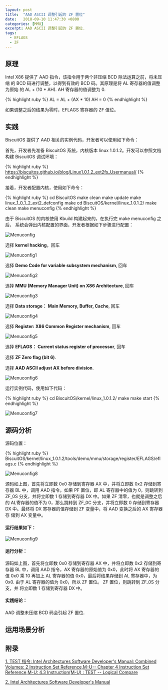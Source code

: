 ```yaml
---
layout: post
title:  "AAD ASCII 调整引起的 ZF 置位"
date:   2018-09-10 11:47:30 +0800
categories: [MMU]
excerpt: AAD ASCII 调整引起的 ZF 置位.
tags:
  - EFLAGS
  - ZF
---
```


## 原理


Intel X86 提供了 AAD 指令，该指令用于两个非压缩 BCD 除法运算之前，将未压缩
的 BCD 码进行调整，以得到有效的 BCD 码。其原理是将 AL 寄存器的值调整为原始
的 AL + (10 * AH). AH 寄存器的值调整为 0.

{% highlight ruby %}
AL = AL + (AX * 10)
AH = 0
{% endhighlight %}

如果调整之后的结果为零时，EFLAGS 寄存器的 ZF 值位。

## 实践

BiscuitOS 提供了 AAD 相关的实例代码，开发者可以使用如下命令：

首先，开发者先准备 BiscuitOS 系统，内核版本 linux 1.0.1.2。开发可以参照文档
构建 BiscuitOS 调试环境：

{% highlight ruby %}
https://biscuitos.github.io/blog/Linux1.0.1.2_ext2fs_Usermanual/
{% endhighlight %}


接着，开发者配置内核，使用如下命令：

{% highlight ruby %}
cd BiscuitOS
make clean
make update
make linux_1_0_1_2_ext2_defconfig
make
cd BiscuitOS/kernel/linux_1.0.1.2/
make clean
make menuconfig
{% endhighlight %}

由于 BiscuitOS 的内核使用 Kbuild 构建起来的，在执行完 make menuconfig 之后，
系统会弹出内核配置的界面，开发者根据如下步骤进行配置：

![Menuconfig](https://raw.githubusercontent.com/EmulateSpace/PictureSet/master/BiscuitOS/kernel/MMU000003.png)

选择 **kernel hacking**，回车

![Menuconfig1](https://raw.githubusercontent.com/EmulateSpace/PictureSet/master/BiscuitOS/kernel/MMU000004.png)

选择 **Demo Code for variable subsystem mechanism**, 回车

![Menuconfig2](https://raw.githubusercontent.com/EmulateSpace/PictureSet/master/BiscuitOS/kernel/MMU000005.png)

选择 **MMU (Memory Manager Unit) on X86 Architecture**, 回车

![Menuconfig3](https://raw.githubusercontent.com/EmulateSpace/PictureSet/master/BiscuitOS/kernel/MMU000006.png)

选择 **Data storage： Main  Memory, Buffer, Cache**, 回车

![Menuconfig4](https://raw.githubusercontent.com/EmulateSpace/PictureSet/master/BiscuitOS/kernel/MMU000007.png)

选择 **Register: X86 Common Register mechanism**, 回车

![Menuconfig5](https://raw.githubusercontent.com/EmulateSpace/PictureSet/master/BiscuitOS/kernel/MMU000008.png)

选择 **EFLAGS： Current status register of processor**, 回车

选择 **ZF Zero flag (bit 6)**.

选择 **AAD ASCII adjust AX before division**.

![Menuconfig6](https://raw.githubusercontent.com/EmulateSpace/PictureSet/master/BiscuitOS/kernel/MMU000209.png)

运行实例代码，使用如下代码：

{% highlight ruby %}
cd BiscuitOS/kernel/linux_1.0.1.2/
make 
make start
{% endhighlight %}

![Menuconfig7](https://raw.githubusercontent.com/EmulateSpace/PictureSet/master/BiscuitOS/kernel/MMU000210.png)

## 源码分析

源码位置：

{% highlight ruby %}
BiscuitOS/kernel/linux_1.0.1.2/tools/demo/mmu/storage/register/EFLAGS/eflags.c
{% endhighlight %}

![Menuconfig8](https://raw.githubusercontent.com/EmulateSpace/PictureSet/master/BiscuitOS/kernel/MMU000211.png)

源码如上图，首先将立即数 0x0 存储到寄存器 AX 中，并将立即数 0x2 存储到寄
存器 BL 中，调用 AAD 指令，如果 PF 置位，即 AL 寄存器中的值为 0，则跳转到 
ZF_0S 分支，并将立即数 1 存储到寄存器 DX 中。如果 ZF 清零，也就是调整之后
的 AL寄存器的值不为 0，那么跳转到 ZF_0C 分支，并将立即数 0 存储到寄存器 
DX 中。最终将 DX 寄存器的值存储到 ZF 变量中，将 AAD 变换之后的 AX 寄存器存
储到 AX 变量中。

#### 运行结果如下：

![Menuconfig9](https://raw.githubusercontent.com/EmulateSpace/PictureSet/master/BiscuitOS/kernel/MMU000212.png)

#### 运行分析：

源码如上图，首先将立即数 0x0 存储到寄存器 AX 中，并将立即数 0x2 存储到寄
存器 BL 中，调用 AAD 指令，AX 寄存器的原始值为 0x0，此时将 AX 寄存器的值 
0x0 乘 10 再加上 AL 寄存器的值 0x0，最后将结果存储到 AL 寄存器中，为 0x0. 
由于 AL 寄存器的值为 0x0，所以 ZF 置位。 ZF 置位，则跳转到 ZF_0S 分支，并
将立即数 1 存储到寄存器 DX 中。

#### 实践结论：

AAD 调整未压缩 BCD 码会引起 ZF 置位.

## 运用场景分析

## 附录

[1. TEST 指令: Intel Architectures Software Developer's Manual: Combined Volumes: 2 Instruction Set Reference,M-U-- Chapter 4 Instruction Set Reference,M-U: 4.3 Instruction(M-U) : TEST -- Logical Compare](https://software.intel.com/en-us/articles/intel-sdm)

[2. Intel Architectures Software Developer's Manual](https://github.com/BiscuitOS/Documentation/blob/master/Datasheet/Intel-IA32_DevelopmentManual.pdf)

